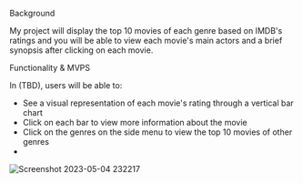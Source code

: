 Background

My project will display the top 10 movies of each genre based on IMDB's ratings 
and you will be able to view each movie's main actors and a brief synopsis after 
clicking on each movie. 


Functionality & MVPS

In (TBD), users will be able to:
<ul>
    <li>See a visual representation of each movie's rating through a vertical bar chart</li>
    <li>Click on each bar to view more information about the movie</li>
    <li>Click on the genres on the side menu to view the top 10 movies of other genres</li>
    <li>
</ul>

![Screenshot 2023-05-04 232217](https://user-images.githubusercontent.com/126521511/236371400-36e5e508-2eca-4e63-b7f2-ec9ddf9e5284.png)
